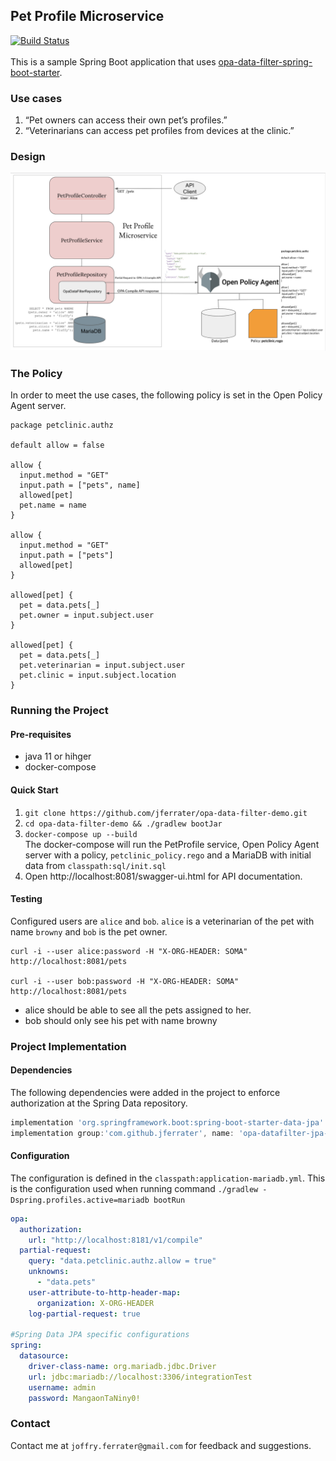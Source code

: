 ## Pet Profile Microservice
[![Build Status](https://travis-ci.com/jferrater/opa-data-filter-jpa-demo.svg?branch=master)](https://travis-ci.com/jferrater/opa-data-filter-jpa-demo)<br>
<br>
This is a sample Spring Boot application that uses  [opa-data-filter-spring-boot-starter](https://github.com/jferrater/opa-data-filter-spring-boot-starter).

### Use cases
1. “Pet owners can access their own pet’s profiles.”
2. “Veterinarians can access pet profiles from devices at the clinic.”

### Design
![Spring Boot App with OPA Data Filter](https://github.com/jferrater/opa-data-filter-demo/blob/master/diagram.png)

### The Policy
In order to meet the use cases, the following policy is set in the Open Policy Agent server.
```text
package petclinic.authz

default allow = false

allow {
  input.method = "GET"
  input.path = ["pets", name]
  allowed[pet]
  pet.name = name
}

allow {
  input.method = "GET"
  input.path = ["pets"]
  allowed[pet]
}

allowed[pet] {
  pet = data.pets[_]
  pet.owner = input.subject.user
}

allowed[pet] {
  pet = data.pets[_]
  pet.veterinarian = input.subject.user
  pet.clinic = input.subject.location
}
```

### Running the Project
#### Pre-requisites
* java 11 or hihger
* docker-compose

#### Quick Start
1. ``git clone https://github.com/jferrater/opa-data-filter-demo.git``
2. ``cd opa-data-filter-demo && ./gradlew bootJar``
3. ``docker-compose up --build`` <br>
   The docker-compose will run the PetProfile service, Open Policy Agent server with a policy, `petclinic_policy.rego` and a MariaDB with initial data from `classpath:sql/init.sql`
5. Open http://localhost:8081/swagger-ui.html for API documentation.
#### Testing
Configured users are `alice` and `bob`. `alice` is a veterinarian of the pet with name `browny`
and `bob` is the pet owner.
```shell script
curl -i --user alice:password -H "X-ORG-HEADER: SOMA" http://localhost:8081/pets

curl -i --user bob:password -H "X-ORG-HEADER: SOMA" http://localhost:8081/pets
```
- alice should be able to see all the pets assigned to her.
- bob should only see his pet with name browny
### Project Implementation
#### Dependencies
The following dependencies were added in the project to enforce authorization at the Spring Data repository.
```groovy
implementation 'org.springframework.boot:spring-boot-starter-data-jpa'
implementation group:'com.github.jferrater', name: 'opa-datafilter-jpa-spring-boot-starter', version: '0.4.4'
```
#### Configuration
The configuration is defined in the ``classpath:application-mariadb.yml``. This is the configuration used when running command ``./gradlew -Dspring.profiles.active=mariadb bootRun``
```yaml
opa:
  authorization:
    url: "http://localhost:8181/v1/compile"
  partial-request:
    query: "data.petclinic.authz.allow = true"
    unknowns:
      - "data.pets"
    user-attribute-to-http-header-map:
      organization: X-ORG-HEADER
    log-partial-request: true

#Spring Data JPA specific configurations
spring:
  datasource:
    driver-class-name: org.mariadb.jdbc.Driver
    url: jdbc:mariadb://localhost:3306/integrationTest
    username: admin
    password: MangaonTaNiny0!
```

### Contact
Contact me at `joffry.ferrater@gmail.com` for feedback and suggestions.
